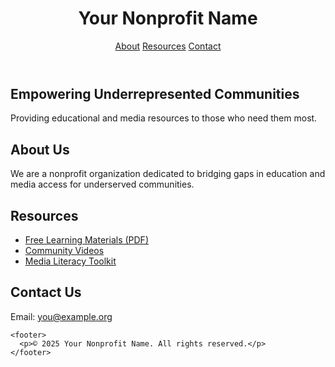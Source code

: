 
<html lang="en">
<head>
  <meta charset="UTF-8">
  <title>Your Nonprofit Name</title>
  <link rel="stylesheet" href="style.css">
  <!-- Custom styles are not supported in Markdown previews. For advanced styling, view this content in a browser or use GitHub Pages. -->
<body>
  <header>
    <h1>Your Nonprofit Name</h1>
    <nav>
      <a href="#about">About</a>
      <a href="#resources">Resources</a>
      <a href="#contact">Contact</a>
    </nav>
  </header>

  <section id="hero">
    <h2>Empowering Underrepresented Communities</h2>
    <p>Providing educational and media resources to those who need them most.</p>
  </section>

  <section id="about">
    <h2>About Us</h2>
    <p>We are a nonprofit organization dedicated to bridging gaps in education and media access for underserved communities.</p>
  </section>

  <section id="resources">
    <h2>Resources</h2>
    <ul>
      <li><a href="#">Free Learning Materials (PDF)</a></li>
      <li><a href="#">Community Videos</a></li>
      <li><a href="#">Media Literacy Toolkit</a></li>
    </ul>
  </section>

  <section id="contact">
    <h2>Contact Us</h2>
    <p>Email: <a href="mailto:you@example.org">you@example.org</a></p>
  </section>

    <footer>
      <p>© 2025 Your Nonprofit Name. All rights reserved.</p>
    </footer>
  </body>
  </html>
